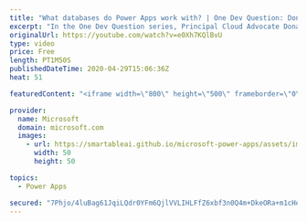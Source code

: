 ```yaml
---
title: "What databases do Power Apps work with? | One Dev Question: Dona Sarkar"
excerpt: "In the One Dev Question series, Principal Cloud Advocate Dona Sarkar explains how she uses Power Apps and why.   For more information, visit: https://docs.microsoft.com/powerapps/developer/common-data-service/overview/?WT.mc_id=onedevquestion-c9-donasa    Try Azure for free: https://aka.ms/TryAzure7"
originalUrl: https://youtube.com/watch?v=e0Xh7KQlBvU
type: video
price: Free
length: PT1M50S
publishedDateTime: 2020-04-29T15:06:36Z
heat: 51

featuredContent: "<iframe width=\"800\" height=\"500\" frameborder=\"0\" src=\"https://www.youtube.com/embed/e0Xh7KQlBvU\" allow=\"accelerometer; autoplay; encrypted-media; gyroscope; picture-in-picture\" allowfullscreen></iframe>"

provider:
  name: Microsoft
  domain: microsoft.com
  images:
    - url: https://smartableai.github.io/microsoft-power-apps/assets/images/organizations/microsoft.com-50x50.jpg
      width: 50
      height: 50

topics:
  - Power Apps

secured: "7Phjo/4luBag61JqiLQdr0YFm6QjlVVLIHLFfZ6xbf3n0Q4m+DkeORa+m1cHeOaFyOvkaeyKGBYlQZIcjooPDuPPOwjebnCThGYlVWIIEqvbA2ISuzDhXNJu/2aONaLPwlnEeVWmRn/S5w3zgtTLSdLyUGxzuTKdp/5AqQ/Is1Xe4DX4g+2jMatsrQmJgMY5xcQRZZy3DSJhHvZ15g4OF0aWTd8v03CzMLm/7LiHZgy/Bdhdq4CgnPdLMINOtb6WpxFrFiDr311QmNzSvqsNaKrqBTRbCVa9bbOPnK39YeV4yK5zvPy3YLVhntRPpUdPDbKjRb3vKhsxIRCRRRFNkpQsAsVIj6oFj7uMVDMPa/596CKnE7nFMcH+EIogAAMxWu7reLciASrTPP01FhieEg==;91pxO3HEu0IALXZeZYD26g=="
---
```


